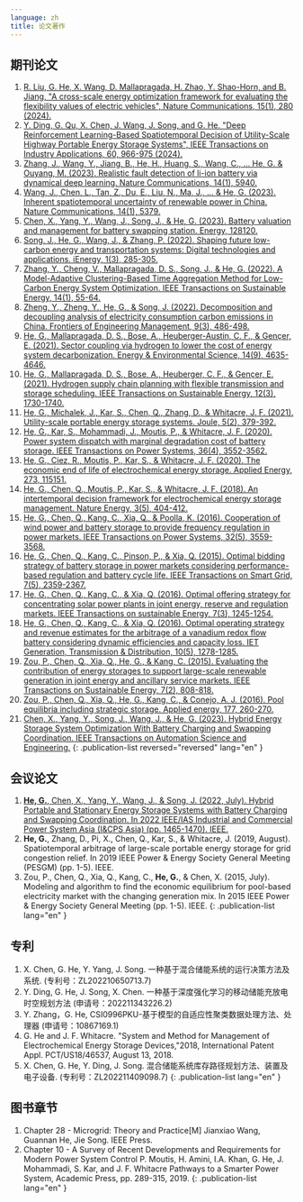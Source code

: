 ```yaml
---
language: zh
title: 论文著作
---
```

## 期刊论文
1. [R. Liu, G. He, X. Wang, D. Mallapragada, H. Zhao, Y. Shao-Horn, and B. Jiang, "A cross-scale energy optimization framework for evaluating the flexibility values of electric vehicles", Nature Communications, 15(1), 280 (2024).](https://www.nature.com/articles/s41467-023-43884-x.pdf)
2. [Y. Ding, G. Qu, X. Chen, J. Wang, J. Song, and G. He. "Deep Reinforcement Learning-Based Spatiotemporal Decision of Utility-Scale Highway Portable Energy Storage Systems", IEEE Transactions on Industry Applications, 60, 966-975 (2024).](https://ieeexplore.ieee.org/stamp/stamp.jsp?tp=&arnumber=10122695)
3. [Zhang, J., Wang, Y., Jiang, B., He, H., Huang, S., Wang, C., ... He, G. & Ouyang, M. (2023). Realistic fault detection of li-ion battery via dynamical deep learning. Nature Communications, 14(1), 5940.](https://www.nature.com/articles/s41467-023-41226-5)
4. [Wang, J., Chen, L., Tan, Z., Du, E., Liu, N., Ma, J., ... & He, G. (2023). Inherent spatiotemporal uncertainty of renewable power in China. Nature Communications, 14(1), 5379.](https://www.nature.com/articles/s41467-023-40670-7)
5. [Chen, X., Yang, Y., Wang, J., Song, J., & He, G. (2023). Battery valuation and management for battery swapping station. Energy, 128120.](https://www.sciencedirect.com/science/article/abs/pii/S0360544223015141)
6. [Song, J., He, G., Wang, J., & Zhang, P. (2022). Shaping future low-carbon energy and transportation systems: Digital technologies and applications. iEnergy, 1(3), 285-305.](https://www.sciopen.com/article/10.23919/IEN.2022.0040)
7. [Zhang, Y., Cheng, V., Mallapragada, D. S., Song, J., & He, G. (2022). A Model-Adaptive Clustering-Based Time Aggregation Method for Low-Carbon Energy System Optimization. IEEE Transactions on Sustainable Energy, 14(1), 55-64.](https://ieeexplore.ieee.org/document/9860080)
8. [Zheng, Y., Zheng, Y., He, G., & Song, J. (2022). Decomposition and decoupling analysis of electricity consumption carbon emissions in China. Frontiers of Engineering Management, 9(3), 486-498.](https://journal.hep.com.cn/fem/EN/10.1007/s42524-022-0215-3)
9. [He, G., Mallapragada, D. S., Bose, A., Heuberger-Austin, C. F., & Gençer, E. (2021). Sector coupling via hydrogen to lower the cost of energy system decarbonization. Energy & Environmental Science, 14(9), 4635-4646.](https://pubs.rsc.org/en/content/articlehtml/2021/ee/d1ee00627d)
10. [He, G., Mallapragada, D. S., Bose, A., Heuberger, C. F., & Gençer, E. (2021). Hydrogen supply chain planning with flexible transmission and storage scheduling. IEEE Transactions on Sustainable Energy, 12(3), 1730-1740.](https://ieeexplore.ieee.org/abstract/document/9371425)
11. [He, G., Michalek, J., Kar, S., Chen, Q., Zhang, D., & Whitacre, J. F. (2021). Utility-scale portable energy storage systems. Joule, 5(2), 379-392.](https://www.sciencedirect.com/science/article/pii/S2542435120305730)
12. [He, G., Kar, S., Mohammadi, J., Moutis, P., & Whitacre, J. F. (2020). Power system dispatch with marginal degradation cost of battery storage. IEEE Transactions on Power Systems, 36(4), 3552-3562.](https://ieeexplore.ieee.org/abstract/document/9311775)
13. [He, G., Ciez, R., Moutis, P., Kar, S., & Whitacre, J. F. (2020). The economic end of life of electrochemical energy storage. Applied Energy, 273, 115151.](https://www.sciencedirect.com/science/article/pii/S0306261920306632)
14. [He, G., Chen, Q., Moutis, P., Kar, S., & Whitacre, J. F. (2018). An intertemporal decision framework for electrochemical energy storage management. Nature Energy, 3(5), 404-412.](https://www.nature.com/articles/s41560-018-0129-9)
15. [He, G., Chen, Q., Kang, C., Xia, Q., & Poolla, K. (2016). Cooperation of wind power and battery storage to provide frequency regulation in power markets. IEEE Transactions on Power Systems, 32(5), 3559-3568.](https://ieeexplore.ieee.org/abstract/document/7797224/)
16. [He, G., Chen, Q., Kang, C., Pinson, P., & Xia, Q. (2015). Optimal bidding strategy of battery storage in power markets considering performance-based regulation and battery cycle life. IEEE Transactions on Smart Grid, 7(5), 2359-2367.](https://ieeexplore.ieee.org/abstract/document/7106509/)
17. [He, G., Chen, Q., Kang, C., & Xia, Q. (2016). Optimal offering strategy for concentrating solar power plants in joint energy, reserve and regulation markets. IEEE Transactions on sustainable Energy, 7(3), 1245-1254.](https://ieeexplore.ieee.org/abstract/document/7437454)
18. [He, G., Chen, Q., Kang, C., & Xia, Q. (2016). Optimal operating strategy and revenue estimates for the arbitrage of a vanadium redox flow battery considering dynamic efficiencies and capacity loss. IET Generation, Transmission & Distribution, 10(5), 1278-1285.](https://ietresearch.onlinelibrary.wiley.com/doi/full/10.1049/iet-gtd.2015.0373)
19. [Zou, P., Chen, Q., Xia, Q., He, G., & Kang, C. (2015). Evaluating the contribution of energy storages to support large-scale renewable generation in joint energy and ancillary service markets. IEEE Transactions on Sustainable Energy, 7(2), 808-818.](https://ieeexplore.ieee.org/abstract/document/7337454)
20. [Zou, P., Chen, Q., Xia, Q., He, G., Kang, C., & Conejo, A. J. (2016). Pool equilibria including strategic storage. Applied energy, 177, 260-270.](https://www.sciencedirect.com/science/article/abs/pii/S0306261916307097)
21. [Chen, X., Yang, Y., Song, J., Wang, J., & He, G. (2023). Hybrid Energy Storage System Optimization With Battery Charging and Swapping Coordination. IEEE Transactions on Automation Science and Engineering.](https://ieeexplore.ieee.org/abstract/document/10192528)
{: .publication-list reversed="reversed" lang="en" }

## 会议论文
1. [**He, G.**, Chen, X., Yang, Y., Wang, J., & Song, J. (2022, July). Hybrid Portable and Stationary Energy Storage Systems with Battery Charging and Swapping Coordination. In 2022 IEEE/IAS Industrial and Commercial Power System Asia (I&CPS Asia) (pp. 1465-1470). IEEE. ](https://ieeexplore.ieee.org/document/9949714)
1. **He, G.**, Zhang, D., Pi, X., Chen, Q., Kar, S., & Whitacre, J. (2019, August). Spatiotemporal arbitrage of large-scale portable energy storage for grid congestion relief. In 2019 IEEE Power & Energy Society General Meeting (PESGM) (pp. 1-5). IEEE.
1. Zou, P., Chen, Q., Xia, Q., Kang, C., **He, G.**, & Chen, X. (2015, July). Modeling and algorithm to find the economic equilibrium for pool-based electricity market with the changing generation mix. In 2015 IEEE Power & Energy Society General Meeting (pp. 1-5). IEEE.
{: .publication-list lang="en" }

## 专利
1. X. Chen, G. He, Y. Yang, J. Song. 一种基于混合储能系统的运行决策方法及系统. (专利号：ZL202210650713.7)
1. Y. Ding, G. He, J. Song, X. Chen. 一种基于深度强化学习的移动储能充放电时空规划方法 (申请号：202211343226.2)
1. Y. Zhang，G. He, CSI0996PKU-基于模型的自适应性聚类数据处理方法、处理器 (申请号：10867169.1)
1. G. He and J. F. Whitacre. "System and Method for Management of Electrochemical Energy Storage Devices,"2018, International Patent Appl. PCT/US18/46537, August 13, 2018.
1. X. Chen, G. He, Y. Ding, J. Song. 混合储能系统库存路径规划方法、装置及电子设备. (专利号：ZL202211409098.7)
{: .publication-list lang="en" }

## 图书章节
1. Chapter 28 - Microgrid: Theory and Practice[M] Jianxiao Wang, Guannan He, Jie Song. IEEE Press.
1. Chapter 10 - A Survey of Recent Developments and Requirements for Modern Power System Control P. Moutis, H. Amini, I.A. Khan, G. He, J. Mohammadi, S. Kar, and J. F. Whitacre Pathways to a Smarter Power System, Academic Press, pp. 289-315, 2019.
{: .publication-list lang="en" }
